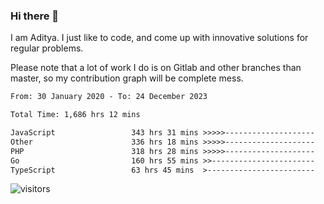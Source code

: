 ### Hi there 👋

I am Aditya. I just like to code, and come up with innovative solutions for regular problems.

Please note that a lot of work I do is on Gitlab and other branches than master, so my contribution graph will be complete mess.

<!--START_SECTION:waka-->

```txt
From: 30 January 2020 - To: 24 December 2023

Total Time: 1,686 hrs 12 mins

JavaScript                 343 hrs 31 mins >>>>>--------------------   20.37 %
Other                      336 hrs 18 mins >>>>>--------------------   19.94 %
PHP                        318 hrs 28 mins >>>>>--------------------   18.89 %
Go                         160 hrs 55 mins >>-----------------------   09.54 %
TypeScript                 63 hrs 45 mins  >------------------------   03.78 %
```

<!--END_SECTION:waka-->

![visitors](https://visitor-badge.glitch.me/badge?page_id=BrainBuzzer.visitor-badge&left_color=green&right_color=red)
